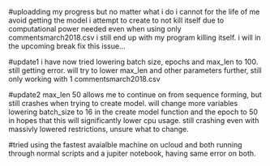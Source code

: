 #uploadding my progress but no matter what i do i cannot for the life of me avoid getting the model i attempt to create to not kill itself due to computational power needed
even when using only commentsmarch2018.csv i still end up with my program killing itself.
i will in the upcoming break fix this issue...


#update1
i have now tried lowering batch size, epochs and max_len to 100. still getting error.
will try to lower max_len and other parameters further, still only working with 1 commentsmarch2018.csv

#update2 
max_len 50 allows me to continue on from sequence forming, but still crashes when trying to create model. will change more variables
lowering batch_size to 16 in the create model function and the epoch to 50 in hopes that this will significantly lower cpu usage.
still crashing even with massivly lowered restrictions, unsure what to change.

#tried using the fastest avaialble machine on ucloud and both running through normal scripts and a jupiter notebook, having same error on both.